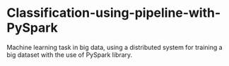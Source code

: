 # Classification-using-pipeline-with-PySpark
Machine learning task in big data, using a distributed system for training a big dataset with the use of PySpark library.
